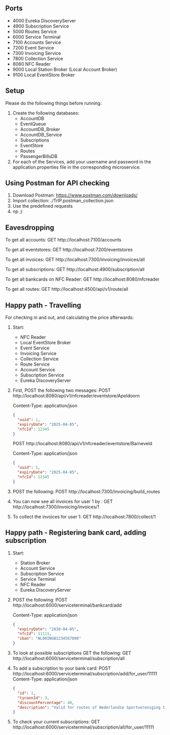 ## Ports

- 4000 Eureka DiscoveryServer
- 4900 Subscription Service
- 5000 Routes Service
- 6000 Service Terminal
- 7100 Accounts Service
- 7200 Event Service
- 7300 Invoicing Service
- 7800 Collection Service
- 8080 NFC Reader
- 9000 Local Station Broker (Local Account Broker)
- 9100 Local EventStore Broker

## Setup

Please do the following things before running:

1. Create the following databases:
   - AccountDB
   - EventQueue
   - AccountDB_Broker
   - AccountDB_Service
   - Subscriptions
   - EventStore
   - Routes
   - PassengerBillsDB
2. For each of the Services, add your username and password in the application.properties file in the corresponding microservice.

## Using Postman for API checking

1. Download Postman: https://www.postman.com/downloads/
2. Import collection: ./TrIP.postman_collection.json
3. Use the predefined requests
4. np ;)

## Eavesdropping

To get all accounts: GET http://localhost:7100/accounts

To get all eventstores: GET http://localhost:7200/eventstores

To get all invoices: GET http://localhost:7300/invoicing/invoices/all

To get all subscriptions: GET http://localhost:4900/subscription/all

To get all bankcards on NFC Reader: GET http://localhost:8080/nfcreader

To get all routes: GET http://localhost:4500/api/v1/route/all

## Happy path - Travelling

For checking in and out, and calculating the price afterwards:

1. Start:

   - NFC Reader
   - Local EventStore Broker
   - Event Service
   - Invoicing Service
   - Collection Service
   - Route Service
   - Account Service
   - Subscription Service
   - Eureka DiscoveryServer

2. First, POST the following two messages:
   POST http://localhost:8080/api/v1/nfcreader/eventstore/Apeldoorn

   Content-Type: application/json

   ```json
   {
     "uuid": 1,
     "expiryDate": "2025-04-05",
     "nfcId": 12345
   }
   ```

   POST http://localhost:8080/api/v1/nfcreader/eventstore/Barneveld

   Content-Type: application/json

   ```json
   {
     "uuid": 1,
     "expiryDate": "2025-04-05",
     "nfcId": 12345
   }
   ```

3. POST the following: POST http://localhost:7300/invoicing/build_routes
4. You can now see all invoices for user 1 by : GET http://localhost:7300/invoicing/invoices/1
5. To collect the invoices for user 1: GET http://localhost:7800/collect/1

## Happy path - Registering bank card, adding subscription

1. Start:

   - Station Broker
   - Account Service
   - Subscription Service
   - Service Terminal
   - NFC Reader
   - Eureka DiscoveryServer

2. POST the following:
   POST http://localhost:6000/serviceterminal/bankcard/add

   Content-Type: application/json

   ```json
   {
     "expiryDate": "2030-04-05",
     "nfcId": 11111,
     "iban": "NL00INGB1234567890"
   }
   ```

3. To look at possible subscriptions GET the following: GET http://localhost:6000/serviceterminal/subscription/all
4. To add a subscription to your bank card:
   POST http://localhost:6000/serviceterminal/subscription/add/for_user/11111
   Content-Type: application/json

   ```json
   {
     "id": 1,
     "tycoonId": 3,
     "discountPercentage": 40,
     "description": "Valid for routes of Nederlandse Sportvereniging tycoon, 40% off outside of peak hours"
   }
   ```

5. To check your current subscriptions: GET http://localhost:6000/serviceterminal/subscription/all/for_user/11111
